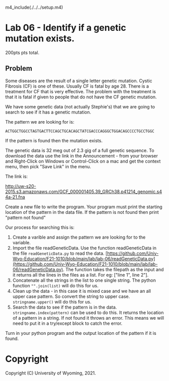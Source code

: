 

m4_include(./../../setup.m4)

# Lab 06 - Identify if a genetic mutation exists.

200pts pts total.

## Problem

Some diseases are the result of a single letter genetic mutation.  Cystic Fibrosis (CF) is one of these.
Usually CF is fatal by age 28.   There is a treatment for CF that is very effective.  The problem with
the treatment is that it is fatal if given to people that do not have the CF genetic mutation.

We have some genetic data (not actually Stephie's) that we are going to search to see if it has
a genetic mutation.

The pattern we are looking for is:

```
ACTGGCTGGCCTAGTGACTTCCAGCTGCACAGCTATCGACCCAGGGCTGGACAGCCCCTGCCTGGC
```

If the pattern is found then the mutation exists.

The genetic data is 32 meg out of 2.3 gig of a full genetic sequence.
To download the data use the link in the Announcement - from your browser and Right-Click on Windows
or Control-Click on a mac and get the context menu, then pick "Save Link" in the menu.

The link is:

http://uw-s20-2015.s3.amazonaws.com/GCF_000001405.39_GRCh38.p41214_genomic.s44a-21.fna

Create a new file to write the program. 
Your program must print the starting location of the pattern in the data file. If the pattern is not found then print "pattern not found"

Our process for searching this is:

1. Create a varible and assign the pattern we are looking for to the variable.
2. Import the file readGeneticData. Use the function readGeneticData in the file `readGeneticData.py` to read the data.  [https://github.com/Univ-Wyo-Education/F21-1010/blob/main/lab/lab-06/readGeneticData.py](https://github.com/Univ-Wyo-Education/F21-1010/blob/main/lab/lab-06/readGeneticData.py). The function takes the filepath as the input and it returns all the lines in the files as a list. For eg: ["line 1", line 2"].
3. Concatenate all the strings in the list to one single string. The python function `"".join(list)` will do this for us.
4. Clean up the data - in this case it is mixed case and we have an all upper case pattern.  So convert the string to upper case.  `stringname.upper()` will do this for us.
5. Search the data to see if the pattern is in the data.   `stringname.index(pattern)` can be used to do this.  It returns the location of a pattern in a string.  If not found it throws an error.  This means we will need to put it in a try/except block to catch the error.


Turn in your python program and the output location of the pattern if it is found.






# Copyright

Copyright (C) University of Wyoming, 2021.
